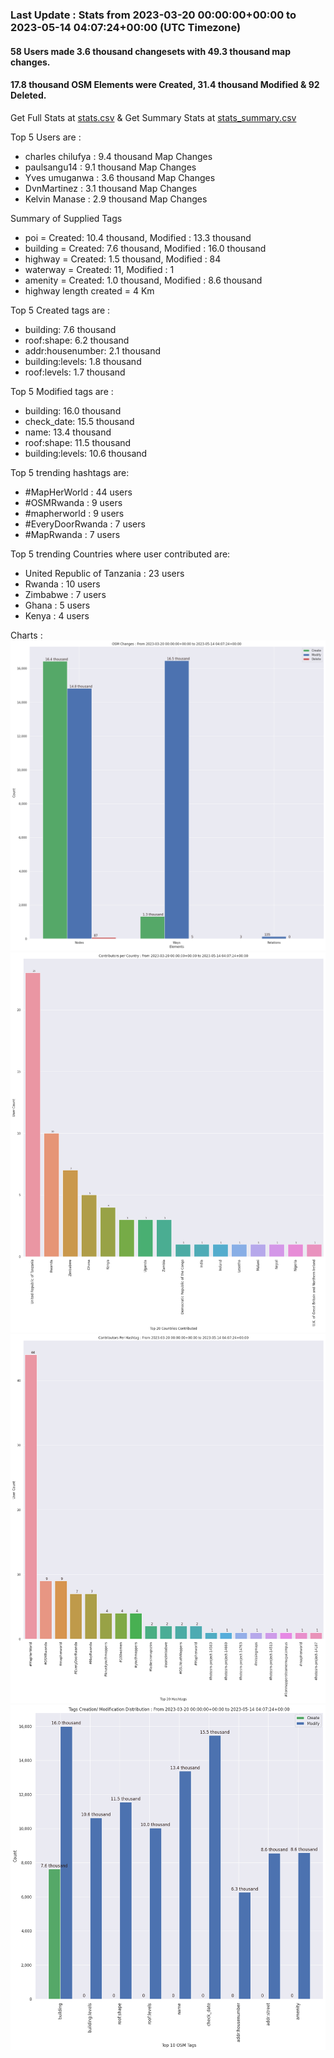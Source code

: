 ### Last Update : Stats from 2023-03-20 00:00:00+00:00 to 2023-05-14 04:07:24+00:00 (UTC Timezone)

#### 58 Users made 3.6 thousand changesets with 49.3 thousand map changes.
#### 17.8 thousand OSM Elements were Created, 31.4 thousand Modified & 92 Deleted.
Get Full Stats at [stats.csv](/stats/mapherworld/Daily/stats.csv)
 & Get Summary Stats at [stats_summary.csv](/stats/mapherworld/Daily/stats_summary.csv)

Top 5 Users are : 
- charles chilufya : 9.4 thousand Map Changes
- paulsangu14 : 9.1 thousand Map Changes
- Yves umuganwa : 3.6 thousand Map Changes
- DvnMartinez : 3.1 thousand Map Changes
- Kelvin Manase : 2.9 thousand Map Changes

Summary of Supplied Tags
- poi = Created: 10.4 thousand, Modified : 13.3 thousand
- building = Created: 7.6 thousand, Modified : 16.0 thousand
- highway = Created: 1.5 thousand, Modified : 84
- waterway = Created: 11, Modified : 1
- amenity = Created: 1.0 thousand, Modified : 8.6 thousand
- highway length created = 4 Km


Top 5 Created tags are :
- building: 7.6 thousand
- roof:shape: 6.2 thousand
- addr:housenumber: 2.1 thousand
- building:levels: 1.8 thousand
- roof:levels: 1.7 thousand


Top 5 Modified tags are :
- building: 16.0 thousand
- check_date: 15.5 thousand
- name: 13.4 thousand
- roof:shape: 11.5 thousand
- building:levels: 10.6 thousand


Top 5 trending hashtags are:
- #MapHerWorld : 44 users
- #OSMRwanda : 9 users
- #mapherworld : 9 users
- #EveryDoorRwanda : 7 users
- #MapRwanda : 7 users


Top 5 trending Countries where user contributed are:
- United Republic of Tanzania : 23 users
- Rwanda : 10 users
- Zimbabwe : 7 users
- Ghana : 5 users
- Kenya : 4 users


 Charts : 
![Alt text](./stats_osm_changes.png) 
![Alt text](./stats_users_per_country.png) 
![Alt text](./stats_users_per_hashtag.png) 
![Alt text](./stats_tags.png) 
